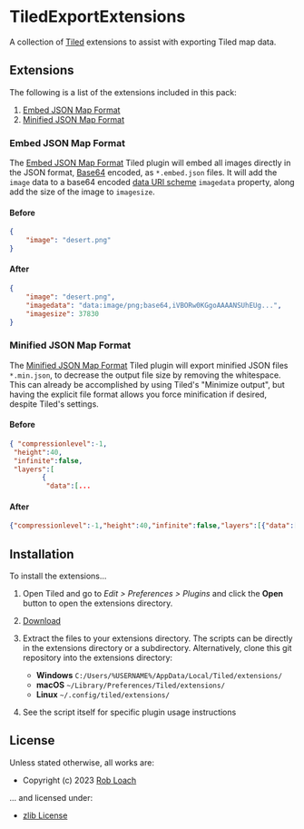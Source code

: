 # TiledExportExtensions

A collection of [Tiled](https://www.mapeditor.org/) extensions to assist with exporting Tiled map data.

## Extensions

The following is a list of the extensions included in this pack:

1. [Embed JSON Map Format](#embed-json-map-format)
1. [Minified JSON Map Format](#minified-json-map-format)

### Embed JSON Map Format

The [Embed JSON Map Format](EmbedJSONMapFormat.js) Tiled plugin will embed all images directly in the JSON format, [Base64](https://en.wikipedia.org/wiki/Base64) encoded, as `*.embed.json` files. It will add the `image` data to a base64 encoded [data URI scheme](https://en.wikipedia.org/wiki/Data_URI_scheme) `imagedata` property, along add the size of the image to `imagesize`.

#### Before

``` json
{
    "image": "desert.png"
}
```

#### After

``` json
{
    "image": "desert.png",
    "imagedata": "data:image/png;base64,iVBORw0KGgoAAAANSUhEUg...",
    "imagesize": 37830
}
```

### Minified JSON Map Format

The [Minified JSON Map Format](MinifiedJSONMapFormat.js) Tiled plugin will export minified JSON files `*.min.json`, to decrease the output file size by removing the whitespace. This can already be accomplished by using Tiled's "Minimize output", but having the explicit file format allows you force minification if desired, despite Tiled's settings.

#### Before

``` json
{ "compressionlevel":-1,
 "height":40,
 "infinite":false,
 "layers":[
        {
         "data":[...
```

#### After

``` json
{"compressionlevel":-1,"height":40,"infinite":false,"layers":[{"data":[...
```

## Installation

To install the extensions...

1. Open Tiled and go to _Edit > Preferences > Plugins_ and click the **Open** button to open the extensions directory.
2. [Download](https://github.com/robloach/tiled-plugins/archive/master.zip)
3. Extract the files to your extensions directory. The scripts can be directly in the extensions directory or a subdirectory. Alternatively, clone this git repository into the extensions directory:

      - **Windows**
       `C:/Users/%USERNAME%/AppData/Local/Tiled/extensions/`
      - **macOS**
      `~/Library/Preferences/Tiled/extensions/`
      - **Linux**
      `~/.config/tiled/extensions/`
4. See the script itself for specific plugin usage instructions

## License

Unless stated otherwise, all works are:

- Copyright (c) 2023 [Rob Loach](https://robloach.net)

... and licensed under:

- [zlib License](LICENSE)
